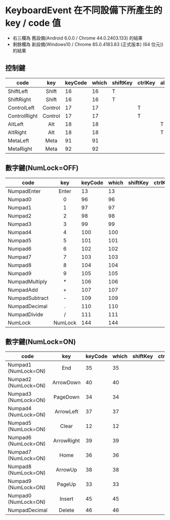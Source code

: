 # KeyboardEvent 在不同設備下所產生的 key / code 值
- 右三欄為 舊設備(Android 6.0.0 / Chrome 44.0.2403.133) 的結果
- 剩餘欄為 新設備(Windows10 / Chrome 85.0.4183.83 (正式版本) (64 位元)) 的結果

## 控制鍵
| code         |   key   | keyCode | which | shiftKey | ctrlKey | altKey | metaKey | keyIdentifier | code      | key       |
|--------------|:-------:|---------|-------|----------|---------|--------|---------|---------------|-----------|-----------|
| ShiftLeft    |  Shift  | 16      | 16    | T        |         |        |         | U+00A0        | undefined | undefined |
| ShiftRight   |  Shift  | 16      | 16    | T        |         |        |         | U+00A1        | undefined | undefined |
| ControlLeft  | Control | 17      | 17    |          | T       |        |         | U+00A2        | undefined | undefined |
| ControlRight | Control | 17      | 17    |          | T       |        |         | U+00A3        | undefined | undefined |
| AltLeft      |   Alt   | 18      | 18    |          |         | T      |         | U+00A4        | undefined | undefined |
| AltRight     |   Alt   | 18      | 18    |          |         | T      |         | U+00A5        | undefined | undefined |
| MetaLeft     |   Meta  | 91      | 91    |          |         |        | T       | -             | undefined | undefined |
| MetaRight    |   Meta  | 92      | 92    |          |         |        | T       | -             | undefined | undefined |

## 數字鍵(NumLock=OFF)
| code           |   key   | keyCode | which | shiftKey | ctrlKey | altKey | metaKey | keyIdentifier | code | key |
|----------------|:-------:|---------|-------|----------|---------|--------|---------|---------------|------|-----|
| NumpadEnter    |  Enter  | 13      | 13    |          |         |        |         |               |      |     |
| Numpad0        |    0    | 96      | 96    |          |         |        |         |               |      |     |
| Numpad1        |    1    | 97      | 97    |          |         |        |         |               |      |     |
| Numpad2        |    2    | 98      | 98    |          |         |        |         |               |      |     |
| Numpad3        |    3    | 99      | 99    |          |         |        |         |               |      |     |
| Numpad4        |    4    | 100     | 100   |          |         |        |         |               |      |     |
| Numpad5        |    5    | 101     | 101   |          |         |        |         |               |      |     |
| Numpad6        |    6    | 102     | 102   |          |         |        |         |               |      |     |
| Numpad7        |    7    | 103     | 103   |          |         |        |         |               |      |     |
| Numpad8        |    8    | 104     | 104   |          |         |        |         |               |      |     |
| Numpad9        |    9    | 105     | 105   |          |         |        |         |               |      |     |
| NumpadMultiply |    *    | 106     | 106   |          |         |        |         |               |      |     |
| NumpadAdd      |    +    | 107     | 107   |          |         |        |         |               |      |     |
| NumpadSubtract |    -    | 109     | 109   |          |         |        |         |               |      |     |
| NumpadDecimal  |    .    | 110     | 110   |          |         |        |         |               |      |     |
| NumpadDivide   |    /    | 111     | 111   |          |         |        |         |               |      |     |
| NumLock        | NumLock | 144     | 144   |          |         |        |         |               |      |     |


## 數字鍵(NumLock=ON)
| code                 |     key    | keyCode | which | shiftKey | ctrlKey | altKey | metaKey | keyIdentifier | code | key |
|----------------------|:----------:|---------|-------|----------|---------|--------|---------|---------------|------|-----|
| Numpad1 (NumLock=ON) |     End    | 35      | 35    |          |         |        |         | End           |      |     |
| Numpad2 (NumLock=ON) |  ArrowDown | 40      | 40    |          |         |        |         | Down          |      |     |
| Numpad3 (NumLock=ON) |  PageDown  | 34      | 34    |          |         |        |         | PageDown      |      |     |
| Numpad4 (NumLock=ON) |  ArrowLeft | 37      | 37    |          |         |        |         | Left          |      |     |
| Numpad5 (NumLock=ON) |    Clear   | 12      | 12    |          |         |        |         |               |      |     |
| Numpad6 (NumLock=ON) | ArrowRight | 39      | 39    |          |         |        |         | Right         |      |     |
| Numpad7 (NumLock=ON) |    Home    | 36      | 36    |          |         |        |         | Home          |      |     |
| Numpad8 (NumLock=ON) |   ArrowUp  | 38      | 38    |          |         |        |         | Up            |      |     |
| Numpad9 (NumLock=ON) |   PageUp   | 33      | 33    |          |         |        |         | PageUp        |      |     |
| Numpad0 (NumLock=ON) |   Insert   | 45      | 45    |          |         |        |         |               |      |     |
| NumpadDecimal        |   Delete   | 46      | 46    |          |         |        |         | U+007F        |      |     |

